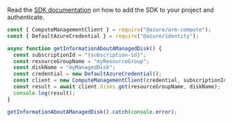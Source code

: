 Read the [SDK documentation](https://github.com/Azure/azure-sdk-for-js/blob/%40azure%2Farm-compute_17.3.1/sdk/compute/arm-compute/README.md) on how to add the SDK to your project and authenticate.

```javascript
const { ComputeManagementClient } = require("@azure/arm-compute");
const { DefaultAzureCredential } = require("@azure/identity");

async function getInformationAboutAManagedDisk() {
  const subscriptionId = "{subscription-id}";
  const resourceGroupName = "myResourceGroup";
  const diskName = "myManagedDisk";
  const credential = new DefaultAzureCredential();
  const client = new ComputeManagementClient(credential, subscriptionId);
  const result = await client.disks.get(resourceGroupName, diskName);
  console.log(result);
}

getInformationAboutAManagedDisk().catch(console.error);
```
